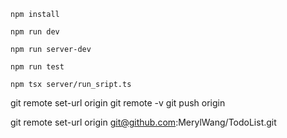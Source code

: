 ```
npm install

npm run dev

npm run server-dev

npm run test

npm tsx server/run_sript.ts
```

git remote set-url origin <your new repo url>
git remote -v
git push origin

git remote set-url origin git@github.com:MerylWang/TodoList.git
